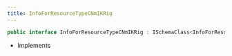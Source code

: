 ```yaml
---
title: InfoForResourceTypeCNmIKRig
---
```


```csharp
public interface InfoForResourceTypeCNmIKRig : ISchemaClass<InfoForResourceTypeCNmIKRig>, ISchemaField, ISchemaClass, INativeHandle
```

- Implements

